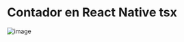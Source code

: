 # Contador en React Native tsx

![image](https://user-images.githubusercontent.com/74794797/178479598-7973b355-c241-436d-b960-95a4f68982ea.png)
